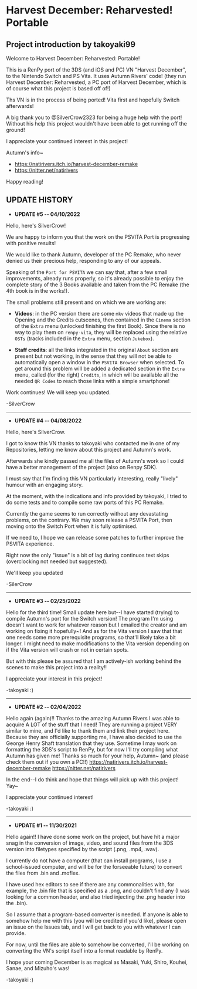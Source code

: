 # Harvest December: Reharvested! Portable

## Project introduction by takoyaki99

Welcome to Harvest December: Reharvested: Portable!

This is a RenPy port of the 3DS (and iOS and PC) VN "Harvest December", to the Nintendo Switch and PS Vita. It uses Autumn Rivers' code! (they run Harvest December: Reharvested, a PC port of Harvest December, which is of course what this project is based off of!)

Ths VN is in the process of being ported! Vita first and hopefully Switch afterwards!

A big thank you to @SilverCrow2323 for being a huge help with the port! Without his help this project wouldn't have been able to get running off the ground!

I appreciate your continued interest in this project!

Autumn's info~
- https://natirivers.itch.io/harvest-december-remake 
- https://nitter.net/natirivers

Happy reading!

## UPDATE HISTORY
- **UPDATE #5 -- 04/10/2022**

Hello, here's SilverCrow!

We are happy to inform you that the work on the PSVITA Port is progressing with positive results! 

We would like to thank Autumn, developer of the PC Remake, who never denied us their precious help, responding to any of our appeals.

Speaking of the `Port for PSVITA` we can say that, after a few small improvements, already runs properly, so it's already possible to enjoy the complete story of the 3 Books available and taken from the PC Remake (the 4th book is in the works!).

The small problems still present and on which we are working are:

- **Videos**: in the PC version there are some `mkv` videos that made up the Opening and the Credits cutscenes, then contained in the `Cinema` section of the `Extra` menu (unlocked finishing the first Book).
Since there is no way to play them on `renpy-vita`, they will be replaced using the relative `OSTs` (tracks included in the `Extra` menu, section `Jukebox`).

- **Staff credits**: all the links integrated in the original `About` section are present but not working, in the sense that they will not be able to automatically open a window in the `PSVITA Browser` when selected.
To get around this problem will be added a dedicated section in the `Extra` menu, called (for the right) `Credits`, in which will be available all the needed `QR Codes` to reach those links with a simple smartphone!

Work continues! We will keep you updated.

-SilverCrow

---

- **UPDATE #4 -- 04/08/2022**

Hello, here's SilverCrow.

I got to know this VN thanks to takoyaki who contacted me in one of my Repositories, letting me know about this project and Autumn's work.

Afterwards she kindly passed me all the files of Autumn's work so I could have a better management of the project (also on Renpy SDK).

I must say that I'm finding this VN particularly interesting, really "lively" humour with an engaging story.

At the moment, with the indications and info provided by takoyaki, I tried to do some tests and to compile some raw ports of this PC Remake.

Currently the game seems to run correctly without any devastating problems, on the contrary. We may soon release a PSVITA Port, then moving onto the Switch Port when it is fully optimised.

If we need to, I hope we can release some patches to further improve the PSVITA experience.

Right now the only "issue" is a bit of lag during continuos text skips (overclocking not needed but suggested).

We'll keep you updated

-SilerCrow

---

- **UPDATE #3 -- 02/25/2022**

Hello for the third time! Small update here but--I have started (trying) to compile Autumn's port for the Switch version! The program I'm using doesn't want to work for whatever reason but I emailed the creator and am working on fixing it hopefully~! And as for the Vita version I saw that that one needs some more prerequisite programs, so that'll likely take a bit longer. I might need to make modifications to the Vita version depending on if the Vita version will crash or not in certain spots.

But with this please be assured that I am actively-ish working behind the scenes to make this project into a reality!!

I appreciate your interest in this project!

-takoyaki :)

---

- **UPDATE #2 -- 02/04/2022**

Hello again (again)!! Thanks to the amazing Autumn Rivers I was able to acquire A LOT of the stuff that I need! They are running a project VERY similar to mine, and I'd like to thank them and link their project here. Because they are officially supporting me, I have also decided to use the George Henry Shaft translation that they use. Sometime I may work on formatting the 3DS's script to RenPy, but for now I'll try compiling what Autumn has given me! Thanks so much for your help, Autumn~ (and please check them out if you own a PC!!) https://natirivers.itch.io/harvest-december-remake https://nitter.net/natirivers

In the end--I do think and hope that things will pick up with this project! Yay~

I appreciate your continued interest!

-takoyaki :)

---

- **UPDATE #1 -- 11/30/2021**

Hello again!! I have done some work on the project, but have hit a major snag in the conversion of image, video, and sound files from the 3DS version into filetypes specified by the script (.png, .mp4, .wav).

I currently do not have a computer (that can install programs, I use a school-issued computer, and will be for the forseeable future) to convert the files from .bin and .moflex.

I have used hex editors to see if there are any commonalities with, for example, the .bin file that is specified as a .png, and couldn't find any (I was looking for a common header, and also tried injecting the .png header into the .bin).

So I assume that a program-based converter is needed. If anyone is able to somehow help me with this (you will be credited if you'd like), please open an issue on the Issues tab, and I will get back to you with whatever I can provide.

For now, until the files are able to somehow be converted, I'll be working on converting the VN's script itself into a format readable by RenPy.

I hope your coming December is as magical as Masaki, Yuki, Shiro, Kouhei, Sanae, and Mizuho's was!

-takoyaki :)
